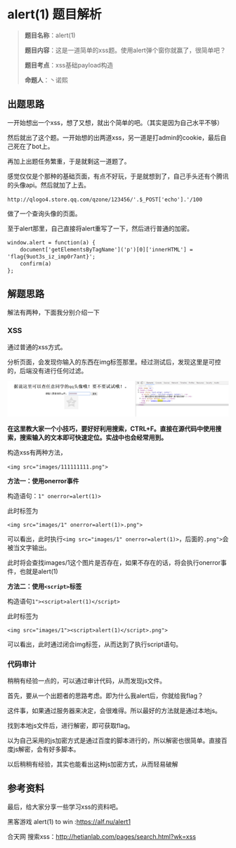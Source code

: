 # alert(1) 题目解析

> **题目名称**：alert(1)
>
> **题目内容**：这是一道简单的xss题。使用alert弹个窗你就赢了，很简单吧？
>
> **题目考点**：xss基础payload构造
>
> **命题人**：丶诺熙

## 出题思路
一开始想出一个xss，想了又想，就出个简单的吧。（其实是因为自己水平不够）

然后就出了这个题。一开始想的出两道xss，另一道是打admin的cookie，最后自己死在了bot上。

再加上出题任务繁重，于是就剩这一道题了。


感觉仅仅是个那种的基础页面，有点不好玩，于是就想到了，自己手头还有个腾讯的头像api。然后就加了上去。

`http://qlogo4.store.qq.com/qzone/123456/'.$_POST['echo'].'/100`

做了一个查询头像的页面。

至于alert那里，自己直接将alert重写了一下，然后进行普通的加密。

```
window.alert = function(a) {
    document['getElementsByTagName']('p')[0]['innerHTML'] = 'flag{9uot3s_iz_imp0r7ant}';
    confirm(a)
};
```


## 解题思路

解法有两种，下面我分别介绍一下

### XSS

通过普通的xss方式。

分析页面，会发现你输入的东西在img标签那里。经过测试后，发现这里是可控的，后端没有进行任何过滤。

![Alt text](../../img/web12.png)

**在这里教大家一个小技巧，要好好利用搜索，CTRL+F。直接在源代码中使用搜索，搜索输入的文本即可快速定位。实战中也会经常用到。**


构造xss有两种方法，

`<img src="images/111111111.png">`

**方法一：使用onerror事件**

构造语句：`1" onerror=alert(1)>`

此时标签为
```
<img src="images/1" onerror=alert(1)>.png">
```

可以看出，此时执行`<img src="images/1" onerror=alert(1)>`，后面的`.png">`会被当文字输出。

此时将会查找images/1这个图片是否存在，如果不存在的话，将会执行onerror事件，也就是alert(1)

**方法二：使用`<script>`标签**

构造语句`1"><script>alert(1)</script>`

此时标签为
```
<img src="images/1"><script>alert(1)</script>.png">
```
可以看出，此时通过闭合img标签，从而达到了执行script语句。


### 代码审计

稍稍有经验一点的，可以通过审计代码，从而发现js文件。

首先，要从一个出题者的思路考虑。即为什么我alert后，你就给我flag？

这件事，如果通过服务器来决定，会很难得。所以最好的方法就是通过本地js。

找到本地js文件后，进行解密，即可获取flag。

以为自己采用的js加密方式是通过百度的脚本进行的，所以解密也很简单。直接百度js解密，会有好多脚本。

以后稍稍有经验，其实也能看出这种js加密方式，从而轻易破解



## 参考资料

最后，给大家分享一些学习xss的资料吧。

黑客游戏 alert(1) to win :https://alf.nu/alert1

合天网 搜索xss：http://hetianlab.com/pages/search.html?wk=xss

